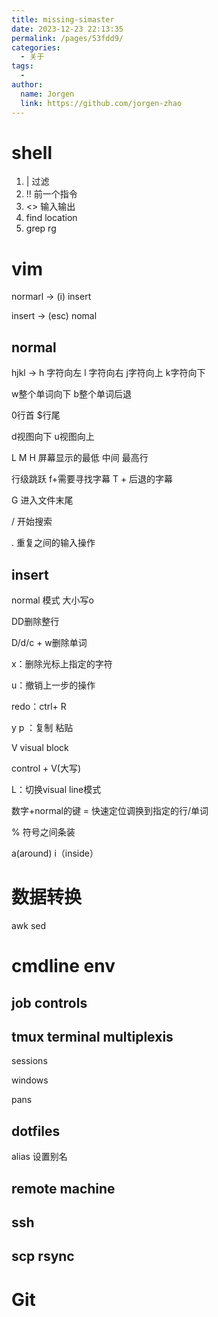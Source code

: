 ```yaml
---
title: missing-simaster
date: 2023-12-23 22:13:35
permalink: /pages/53fdd9/
categories:
  - 关于
tags:
  - 
author: 
  name: Jorgen
  link: https://github.com/jorgen-zhao
---
```

# shell

1. | 过滤
2. !! 前一个指令 
3. <> 输入输出
4. find location
5. grep rg

# vim

normarl → (i) insert 

insert → (esc) nomal

## normal

hjkl → h 字符向左  l 字符向右 j字符向上 k字符向下

w整个单词向下 b整个单词后退

0行首  $行尾

d视图向下 u视图向上

L M H 屏幕显示的最低 中间  最高行

行级跳跃 f+需要寻找字幕 T + 后退的字幕

G 进入文件末尾

/ 开始搜索

. 重复之间的输入操作

## insert

normal 模式 大小写o

DD删除整行

D/d/c + w删除单词

x：删除光标上指定的字符

u：撤销上一步的操作

redo：ctrl+ R

y p ：复制 粘贴

V visual block

control + V(大写)

L：切换visual line模式

数字+normal的键 = 快速定位调换到指定的行/单词

% 符号之间条装

a(around) i（inside）

# 数据转换

awk sed

# cmdline env

## job controls

## tmux terminal multiplexis

sessions

windows

pans

## dotfiles

alias 设置别名

## remote machine

## ssh

## scp rsync

# Git